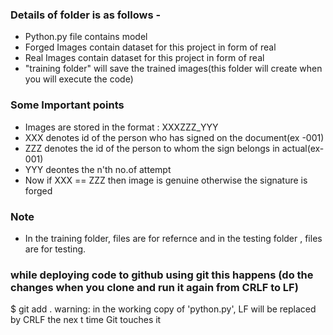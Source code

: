 ### Details of folder is as follows -

- Python.py file contains model
- Forged Images contain dataset for this project in form of real
- Real Images contain dataset for this project in form of real
- "training folder" will save the trained images(this folder will create when you will execute the code)

### Some Important points

- Images are stored in the format : XXXZZZ_YYY
- XXX denotes id of the person who has signed on the document(ex -001)
- ZZZ denotes the id of the person to whom the sign belongs in actual(ex- 001)
- YYY deontes the n'th no.of attempt
- Now if XXX == ZZZ then image is genuine otherwise the signature is forged

### Note

- In the training folder, files are for refernce and in the testing folder , files are for testing.

### while deploying code to github using git this happens (do the changes when you clone and run it again from CRLF to LF)

$ git add .
warning: in the working copy of 'python.py', LF will be replaced by CRLF the nex
t time Git touches it

